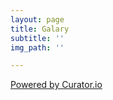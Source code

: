 ```yaml
---
layout: page
title: Galary
subtitle: ''
img_path: ''

---
```


<!-- Place <div> tag where you want the feed to appear -->
<div id="curator-feed-default-feed-layout"><a href="https://curator.io" target="_blank" class="crt-logo crt-tag">Powered by Curator.io</a></div>
<!-- The Javascript can be moved to the end of the html page before the </body> tag -->
<script type="text/javascript">
/* curator-feed-default-feed-layout */
(function(){
var i, e, d = document, s = "script";i = d.createElement("script");i.async = 1;
i.src = "https://cdn.curator.io/published/096be82b-0a0d-478a-9eeb-c46f4f09e3eb.js";
e = d.getElementsByTagName(s)[0];e.parentNode.insertBefore(i, e);
})();
</script>
